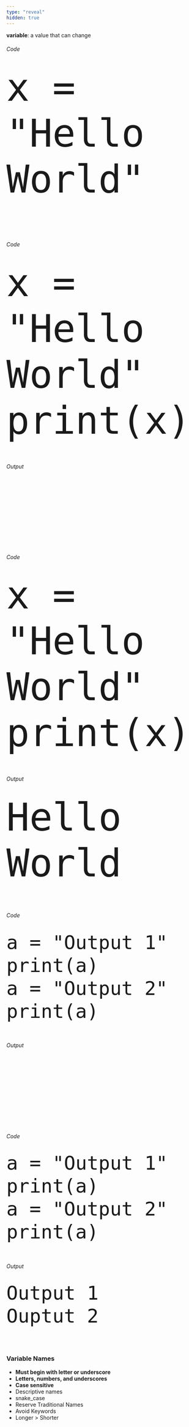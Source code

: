 ```yaml
---
type: "reveal"
hidden: true
---
```


<section>
    <b>variable</b>: a value that can change
</section>

<section>
    <h6>Code</h6>
    <pre><code style="font-size: 100px; line-height: 120px" class="language-python">x = "Hello World"</code></pre>
    <br>
    <br>
    <br>
    <br>
</section>
<section>
    <h6>Code</h6>
    <pre><code style="font-size: 100px; line-height: 120px" class="language-python">x = "Hello World"
print(x)</code></pre>
    <br>
    <h6>Output</h6>
    <pre><code style="font-size: 100px; line-height: 120px" class="language-plaintext"> </code></pre>
    <br>
    <br>
</section>
<section>
  <h6>Code</h6>
    <pre><code style="font-size: 100px; line-height: 120px" class="language-python">x = "Hello World"
print(x)</code></pre>
    <br>
    <h6>Output</h6>
    <pre><code style="font-size: 100px; line-height: 120px" class="language-plaintext">Hello World</code></pre>
    <br>
    <br>
</section>

<section>
  <h6>Code</h6>
  <pre><code style="font-size: 50px; line-height: 60px" class="language-python">a = "Output 1"
print(a)
a = "Output 2"
print(a)</code></pre>
  <br>
  <h6>Output</h6>
  <pre><code style="font-size: 50px; line-height: 60px" class="language-plaintext"><br><br></code></pre>
  <br>
  <br>
</section>
<section>
  <h6>Code</h6>
  <pre><code style="font-size: 50px; line-height: 60px" class="language-python">a = "Output 1"
print(a)
a = "Output 2"
print(a)</code></pre>
  <br>
  <h6>Output</h6>
  <pre><code style="font-size: 50px; line-height: 60px" class="language-plaintext">Output 1
Ouptut 2</code></pre>
  <br>
  <br>
</section>

<section>
  <h3>Variable Names</h3>
  <ul>
      <li><b>Must begin with letter or underscore</b></li>
      <li><b>Letters, numbers, and underscores</b></li>
      <li><b>Case sensitive</b></li>
      <li>Descriptive names</li>
      <li>snake_case</li>
      <li>Reserve Traditional Names</li>
      <li>Avoid Keywords</li>
      <li>Longer > Shorter</li>
  </ul>
</section>